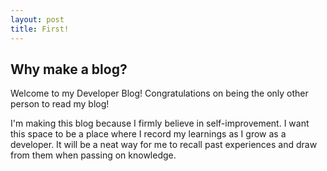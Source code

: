 ```yaml
---
layout: post
title: First!
---
```


## Why make a blog?

Welcome to my Developer Blog! Congratulations on being the only other person to read my blog!

I'm making this blog because I firmly believe in self-improvement. I want this space to be a place where I record my learnings as I grow as a developer. It will be a neat way for me to recall past experiences and draw from them when passing on knowledge.

